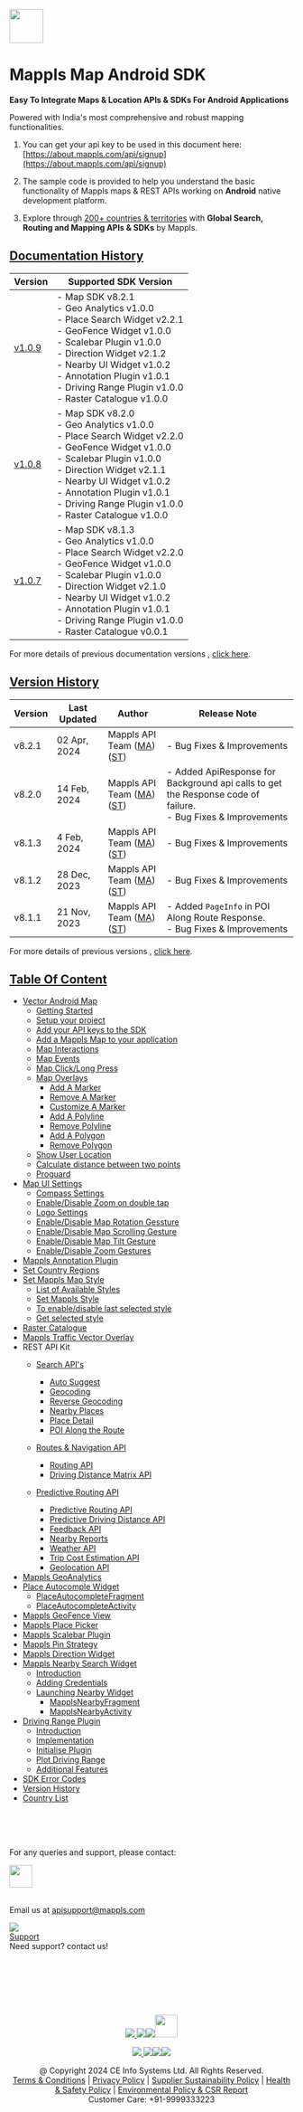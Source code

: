 [<img src="https://about.mappls.com/images/mappls-b-logo.svg" height="60"/> </p>](https://www.mapmyindia.com/api)

# Mappls Map Android SDK

**Easy To Integrate Maps & Location APIs & SDKs For Android Applications**

Powered with India's most comprehensive and robust mapping functionalities.

1. You can get your api key to be used in this document here: [https://about.mappls.com/api/signup](https://about.mappls.com/api/signup)

2. The sample code is provided to help you understand the basic functionality of Mappls maps & REST APIs working on **Android** native development platform.

4. Explore through [200+ countries & territories](https://github.com/MapmyIndia/mapmyindia-rest-api/blob/master/docs/countryISO.md) with **Global Search, Routing and Mapping APIs & SDKs** by Mappls.

## [Documentation History]()

| Version                         | Supported SDK Version                                                                                                                                                                                                                                                                                               | 
|---------------------------------|---------------------------------------------------------------------------------------------------------------------------------------------------------------------------------------------------------------------------------------------------------------------------------------------------------------------|
| [v1.0.9](../v1.0.9/README.md) | - Map SDK v8.2.1 <br/> - Geo Analytics v1.0.0 <br/> - Place Search Widget v2.2.1 <br/> - GeoFence Widget v1.0.0 <br/> - Scalebar Plugin v1.0.0 <br/> - Direction Widget v2.1.2 <br/> - Nearby UI Widget v1.0.2 <br/> - Annotation Plugin v1.0.1 <br/> - Driving Range Plugin v1.0.0 <br/> - Raster Catalogue v1.0.0 |
| [v1.0.8](../v1.0.8/README.md) | - Map SDK v8.2.0 <br/> - Geo Analytics v1.0.0 <br/> - Place Search Widget v2.2.0 <br/> - GeoFence Widget v1.0.0 <br/> - Scalebar Plugin v1.0.0 <br/> - Direction Widget v2.1.1 <br/> - Nearby UI Widget v1.0.2 <br/> - Annotation Plugin v1.0.1 <br/> - Driving Range Plugin v1.0.0 <br/> - Raster Catalogue v1.0.0 |
| [v1.0.7](docs/v1.0.7/README.md) | - Map SDK v8.1.3 <br/> - Geo Analytics v1.0.0 <br/> - Place Search Widget v2.2.0 <br/> - GeoFence Widget v1.0.0 <br/> - Scalebar Plugin v1.0.0 <br/> - Direction Widget v2.1.0 <br/> - Nearby UI Widget v1.0.2 <br/> - Annotation Plugin v1.0.1 <br/> - Driving Range Plugin v1.0.0 <br/> - Raster Catalogue v0.0.1 | 

For more details of previous documentation versions , [click here](docs/v1.0.9/Doc-Version-History.md).

## [Version History]()

| Version | Last Updated      | Author | Release Note                                                                                                                                                                                         | 
|---------|-------------------| ---- |------------------------------------------------------------------------------------------------------------------------------------------------------------------------------------------------------|
| v8.2.1  | 02 Apr, 2024     | Mappls API Team ([MA](https://github.com/mdakram)) ([ST](https://github.com/saksham66)) | - Bug Fixes & Improvements                                                                                                                       |
| v8.2.0  | 14 Feb, 2024     | Mappls API Team ([MA](https://github.com/mdakram)) ([ST](https://github.com/saksham66)) | - Added ApiResponse for Background api calls to get the Response code of failure. <br/>  - Bug Fixes & Improvements                                                                                                                       |
| v8.1.3  | 4 Feb, 2024     | Mappls API Team ([MA](https://github.com/mdakram)) ([ST](https://github.com/saksham66)) | - Bug Fixes & Improvements                                                                                                                        |
| v8.1.2  | 28 Dec, 2023     | Mappls API Team ([MA](https://github.com/mdakram)) ([ST](https://github.com/saksham66)) | - Bug Fixes & Improvements                                                                                                                        |
| v8.1.1  | 21 Nov, 2023     | Mappls API Team ([MA](https://github.com/mdakram)) ([ST](https://github.com/saksham66)) | - Added `PageInfo` in POI Along Route Response.  <br/> - Bug Fixes & Improvements                                                                                                                        |


For more details of previous versions , [click here](docs/v1.0.9/Version-History.md).


## [Table Of Content]()
- [Vector Android Map](docs/v1.0.9/Getting-Started.md)
    * [Getting Started](docs/v1.0.9/Getting-Started.md#getting-started)
    * [Setup your project](docs/v1.0.9/Getting-Started.md#setup-your-project)
    * [Add your API keys to the SDK](docs/v1.0.9/Getting-Started.md#add-your-api-keys-to-the-sdk)
    * [Add a Mappls Map to your application](docs/v1.0.9/Getting-Started.md#add-a-mappls-map-to-your-application)
    * [Map Interactions](docs/v1.0.9/Getting-Started.md#map-interactions)
    * [Map Events](docs/v1.0.9/Getting-Started.md#map-events)
    * [Map Click/Long Press](docs/v1.0.9/Getting-Started.md#map-clicklong-press)
    * [Map Overlays](docs/v1.0.9/Getting-Started.md#map-overlays)
        - [Add A Marker](docs/v1.0.9/Getting-Started.md#add-a-marker)
        - [Remove A Marker](docs/v1.0.9/Getting-Started.md#remove-a-marker)
        - [Customize A Marker](docs/v1.0.9/Getting-Started.md#customize-a-marker)
        - [Add A Polyline](docs/v1.0.9/Getting-Started.md#add-a-polyline)
        - [Remove Polyline](docs/v1.0.9/Getting-Started.md#remove-polyline)
        - [Add A Polygon](docs/v1.0.9/Getting-Started.md#add-a-polygon)
        - [Remove Polygon](docs/v1.0.9/Getting-Started.md#remove-polygon)
    * [Show User Location](docs/v1.0.9/Getting-Started.md#show-user-location)
    * [Calculate distance between two points](docs/v1.0.9/Getting-Started.md#calculate-distance-between-two-points)
    * [Proguard](docs/v1.0.9/Getting-Started.md#proguard)
- [Map UI Settings](docs/v1.0.9/Map-UI-Settings.md)
    * [Compass Settings](docs/v1.0.9/Map-UI-Settings.md#compass-settings)
    * [Enable/Disable Zoom on double tap](docs/v1.0.9/Map-UI-Settings.md#enabledisable-zoom-on-double-tap)
    * [Logo Settings](docs/v1.0.9/Map-UI-Settings.md#logo-settings)
    * [Enable/Disable Map Rotation Gessture](docs/v1.0.9/Map-UI-Settings.md#enable-disable-map-rotation-gesture)
    * [Enable/Disable Map Scrolling Gesture](docs/v1.0.9/Map-UI-Settings.md#enabledisable-map-scrolling-gesture)
    * [Enable/Disable Map Tilt Gesture](docs/v1.0.9/Map-UI-Settings.md#enable-disable-map-tilt-gesture)
    * [Enable/Disable Zoom Gestures](docs/v1.0.9/Map-UI-Settings.md#enabledisable-zoom-gesture)
- [Mappls Annotation Plugin](docs/v1.0.9/AnnotationPlugin.md)
- [Set Country Regions](docs/v1.0.9/Set-Regions.md)
- [Set Mappls Map Style](docs/v1.0.9/Map-Style.md)
    * [List of Available Styles](docs/v1.0.9/Map-Style.md#list-of-available-styles)
    * [Set Mappls Style](docs/v1.0.9/Map-Style.md#set-mappls-style)
    * [To enable/disable last selected style](docs/v1.0.9/Map-Style.md#to-enabledisable-last-selected-style)
    * [Get selected style](docs/v1.0.9/Map-Style.md#get-selected-style)
- [Raster Catalogue](docs/v1.0.9/raster_catalogue.md)
- [Mappls Traffic Vector Overlay](docs/v1.0.9/Traffic-Vector-Overlay.md)
- REST API Kit
    * [Search API's](docs/v1.0.9/Search-Api.md)
        - [Auto Suggest](docs/v1.0.9/Search-Api.md#auto-suggest)
        - [Geocoding](docs/v1.0.9/Search-Api.md#geocoding)
        - [Reverse Geocoding](docs/v1.0.9/Search-Api.md#reverse-geocoding)
        - [Nearby Places](docs/v1.0.9/Search-Api.md#nearby-places)
        - [Place Detail](docs/v1.0.9/Search-Api.md#place-details)
        - [POI Along the Route](docs/v1.0.9/Search-Api.md#poi-along-the-route)

    * [Routes & Navigation API](docs/v1.0.9/Routing-API.md)
        - [Routing API](docs/v1.0.9/Routing-API.md#routing-api)
        - [Driving Distance Matrix API](docs/v1.0.9/Routing-API.md#driving-distance-matrix-api)
  * [Predictive Routing API](docs/v1.0.9/Predictive-Route-APIs.md)
      - [Predictive Routing API](docs/v1.0.9/Predictive-Route-APIs.md#predictive-routing-api)
      - [Predictive Driving Distance API](docs/v1.0.9/Predictive-Route-APIs.md#predictive-distance)
    * [Feedback API](docs/v1.0.9/Feedback.md)
    * [Nearby Reports](docs/v1.0.9/Nearby-Report.md)
    * [Weather API](docs/v1.0.9/Weather-API.md)
    * [Trip Cost Estimation API](docs/v1.0.9/trip-cost-estimation.md)
    * [Geolocation API](docs/v1.0.9/Geolocation.md)
- [Mappls GeoAnalytics](docs/v1.0.9/Geoanalytics.md)
- [Place Autocomple Widget](docs/v1.0.9/Place-Autocomplete.md)
    * [PlaceAutocompleteFragment](docs/v1.0.9/Place-Autocomplete.md#placeautocompletefragment)
    * [PlaceAutocompleteActivity](docs/v1.0.9/Place-Autocomplete.md#placeautocompleteactivity)
- [Mappls GeoFence View](docs/v1.0.9/GeoFence-View.md)
- [Mappls Place Picker](docs/v1.0.9/Place-Picker.md)
- [Mappls Scalebar Plugin](docs/v1.0.9/Scalebar-Plugin.md)
- [Mappls Pin Strategy](docs/v1.0.9/MapplsPinStrategy.md)
- [Mappls Direction Widget](docs/v1.0.9/Direction-Widget.md)
- [Mappls Nearby Search Widget](docs/v1.0.9/Nearby-Widget.md)
    * [Introduction](docs/v1.0.9/Nearby-Widget.md#introduction)
    * [Adding Credentials](docs/v1.0.9/Nearby-Widget.md#step-2----adding-credentials)
    * [Launching Nearby Widget](docs/v1.0.9/Nearby-Widget.md#step-3----launching-nearby-widget)
        - [MapplsNearbyFragment](docs/v1.0.9/Nearby-Widget.md#mapplsnearbyfragment)
        - [MapplsNearbyActivity](docs/v1.0.9/Nearby-Widget.md#mapplsnearbyactivity)
- [Driving Range Plugin](docs/v1.0.9/Driving-Range-Plugin.md)
    - [Introduction](docs/v1.0.9/Driving-Range-Plugin.md#introduction)
    - [Implementation](docs/v1.0.9/Driving-Range-Plugin.md#implementation)
    - [Initialise Plugin](docs/v1.0.9/Driving-Range-Plugin.md#initialise-plugin)
    - [Plot Driving Range](docs/v1.0.9/Driving-Range-Plugin.md#plot-driving-range)
    - [Additional Features](docs/v1.0.9/Driving-Range-Plugin.md#additional-features)
- [SDK Error Codes](docs/v1.0.9/SDK-Error-code.md)
- [Version History](docs/v1.0.9/Version-History.md)
- [Country List](https://github.com/mappls-api/mappls-rest-apis/blob/main/docs/countryISO.md)

<br><br><br>

For any queries and support, please contact:

[<img src="https://about.mappls.com/images/mappls-logo.svg" height="40"/> </p>](https://about.mappls.com/api/)    
Email us at [apisupport@mappls.com](mailto:apisupport@mappls.com)


![](https://www.mapmyindia.com/api/img/icons/support.png)    
[Support](https://about.mappls.com/contact/)    
Need support? contact us!

<br></br>    
<br></br>

[<p align="center"> <img src="https://www.mapmyindia.com/api/img/icons/stack-overflow.png"/> ](https://stackoverflow.com/questions/tagged/mappls-api)[![](https://www.mapmyindia.com/api/img/icons/blog.png)](https://about.mappls.com/blog/)[![](https://www.mapmyindia.com/api/img/icons/gethub.png)](https://github.com/Mappls-api)[<img src="https://mmi-api-team.s3.ap-south-1.amazonaws.com/API-Team/npm-logo.one-third%5B1%5D.png" height="40"/> </p>](https://www.npmjs.com/org/mapmyindia)



[<p align="center"> <img src="https://www.mapmyindia.com/june-newsletter/icon4.png"/> ](https://www.facebook.com/Mapplsofficial)[![](https://www.mapmyindia.com/june-newsletter/icon2.png)](https://twitter.com/mappls)[![](https://www.mapmyindia.com/newsletter/2017/aug/llinkedin.png)](https://www.linkedin.com/company/mappls/)[![](https://www.mapmyindia.com/june-newsletter/icon3.png)](https://www.youtube.com/channel/UCAWvWsh-dZLLeUU7_J9HiOA)




<div align="center">@ Copyright 2024 CE Info Systems Ltd. All Rights Reserved.</div>    

<div align="center"> <a href="https://about.mappls.com/api/terms-&-conditions">Terms & Conditions</a> | <a href="https://about.mappls.com/about/privacy-policy">Privacy Policy</a> | <a href="https://about.mappls.com/pdf/mapmyIndia-sustainability-policy-healt-labour-rules-supplir-sustainability.pdf">Supplier Sustainability Policy</a> | <a href="https://about.mappls.com/pdf/Health-Safety-Management.pdf">Health & Safety Policy</a> | <a href="https://about.mappls.com/pdf/Environment-Sustainability-Policy-CSR-Report.pdf">Environmental Policy & CSR Report</a>    

<div align="center">Customer Care: +91-9999333223</div>